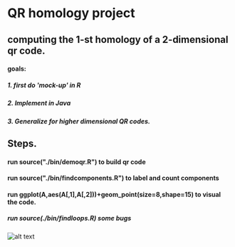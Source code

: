 # QR homology project
## computing the 1-st homology of a 2-dimensional qr code.
#### goals:
##### 1. first do 'mock-up' in R
##### 2. Implement in Java
##### 3. Generalize for higher dimensional QR codes.

## Steps.
#### run source("./bin/demoqr.R") to build qr code
#### run source("./bin/findcomponents.R") to label and count components
#### run ggplot(A,aes(A[,1],A[,2]))+geom_point(size=8,shape=15) to visual the code.
##### run source(./bin/findloops.R) some bugs


![alt text](https//github.com/georgercarder/qrhomology/qr.png)
